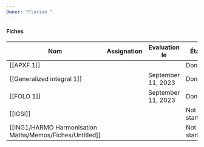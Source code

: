 ```yaml
---
Owner: "Florian "
---
```

#### Fiches
|Nom|Assignation|Evaluation le|État|
|---|---|---|---|
|[[APXF 1]]|||Done|
|[[Generalized integral 1]]||September 11, 2023|Done|
|[[FOLO 1]]||September 11, 2023|Done|
|[[IGSI]]|||Not started|
|[[ING1/HARMO Harmonisation Maths/Memos/Fiches/Untitled]]|||Not started|